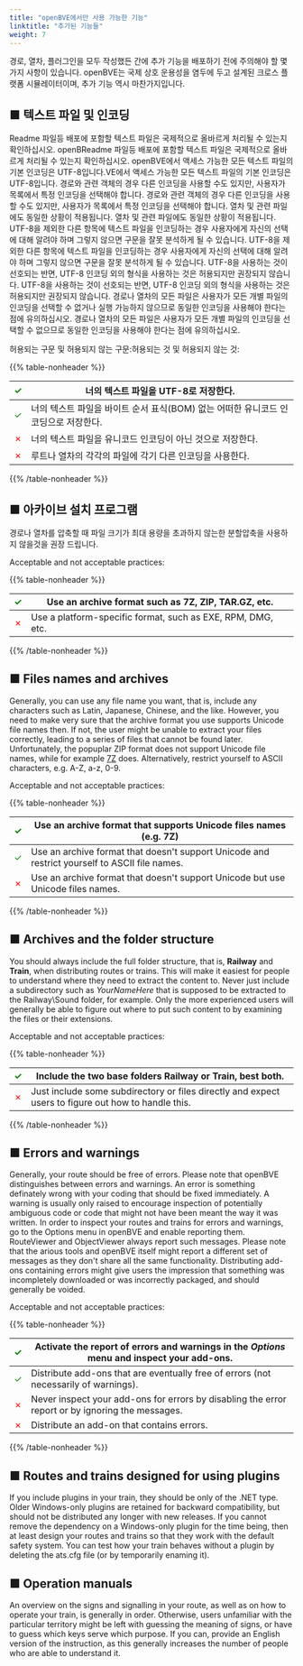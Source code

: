 ```yaml
---
title: "openBVE에서만 사용 가능한 기능"
linktitle: "추가된 기능들"
weight: 7
---
```


경로, 열차, 플러그인을 모두 작성했든 간에 추가 기능을 배포하기 전에 주의해야 할 몇 가지 사항이 있습니다. openBVE는 국제 상호 운용성을 염두에 두고 설계된 크로스 플랫폼 시뮬레이터이며, 추가 기능 역시 마찬가지입니다.

## ■ 텍스트 파일 및 인코딩

Readme 파일등 배포에 포함할 텍스트 파일은 국제적으로 올바르게 처리될 수 있는지 확인하십시오. openBReadme 파일등 배포에 포함할 텍스트 파일은 국제적으로 올바르게 처리될 수 있는지 확인하십시오. openBVE에서 액세스 가능한 모든 텍스트 파일의 기본 인코딩은 UTF-8입니다.VE에서 액세스 가능한 모든 텍스트 파일의 기본 인코딩은 UTF-8입니다. 경로와 관련 객체의 경우 다른 인코딩을 사용할 수도 있지만, 사용자가 목록에서 특정 인코딩을 선택해야 합니다. 경로와 관련 객체의 경우 다른 인코딩을 사용할 수도 있지만, 사용자가 목록에서 특정 인코딩을 선택해야 합니다. 열차 및 관련 파일에도 동일한 상황이 적용됩니다. 열차 및 관련 파일에도 동일한 상황이 적용됩니다. UTF-8을 제외한 다른 항목에 텍스트 파일을 인코딩하는 경우 사용자에게 자신의 선택에 대해 알려야 하며 그렇지 않으면 구문을 잘못 분석하게 될 수 있습니다. UTF-8을 제외한 다른 항목에 텍스트 파일을 인코딩하는 경우 사용자에게 자신의 선택에 대해 알려야 하며 그렇지 않으면 구문을 잘못 분석하게 될 수 있습니다. UTF-8을 사용하는 것이 선호되는 반면, UTF-8 인코딩 외의 형식을 사용하는 것은 허용되지만 권장되지 않습니다. UTF-8을 사용하는 것이 선호되는 반면, UTF-8 인코딩 외의 형식을 사용하는 것은 허용되지만 권장되지 않습니다. 경로나 열차의 모든 파일은 사용자가 모든 개별 파일의 인코딩을 선택할 수 없거나 실행 가능하지 않으므로 동일한 인코딩을 사용해야 한다는 점에 유의하십시오. 경로나 열차의 모든 파일은 사용자가 모든 개별 파일의 인코딩을 선택할 수 없으므로 동일한 인코딩을 사용해야 한다는 점에 유의하십시오.

허용되는 구문 및 허용되지 않는 구문:허용되는 것 및 허용되지 않는 것:

{{% table-nonheader %}}

| <font color="Green">✓</font> | 너의 텍스트 파일을 UTF-8로 저장한다.                               |
| ---------------------------- | ------------------------------------------------------------ |
| <font color="Green">✓</font> | 너의 텍스트 파일을 바이트 순서 표식(BOM) 없는 어떠한 유니코드 인코딩으로 저장한다. |
| <font color="Red">✗</font>   | 너의 텍스트 파일을 유니코드 인코딩이 아닌 것으로 저장한다.            |
| <font color="Red">✗</font>   | 루트나 열차의 각각의 파일에 각기 다른 인코딩을 사용한다.   |

{{% /table-nonheader %}}

## ■ 아카이브 설치 프로그램

경로나 열차를 압축할 때 파일 크기가 최대 용량을 초과하지 않는한 분할압축을 사용하지 않을것을 권장 드립니다.

Acceptable and not acceptable practices:

{{% table-nonheader %}}

| <font color="Green">✓</font> | Use an archive format such as 7Z, ZIP, TAR.GZ, etc.         |
| ---------------------------- | ----------------------------------------------------------- |
| <font color="Red">✗</font>   | Use a platform-specific format, such as EXE, RPM, DMG, etc. |

{{% /table-nonheader %}}

## ■ Files names and archives

Generally, you can use any file name you want, that is, include any characters such as Latin, Japanese, Chinese, and the like. However, you need to make very sure that the archive format you use supports Unicode file names then. If not, the user might be unable to extract your files correctly, leading to a series of files that cannot be found later. Unfortunately, the popuplar ZIP format does not support Unicode file names, while for example [7Z](https://www.7-zip.org/) does. Alternatively, restrict yourself to ASCII characters, e.g. A-Z, a-z, 0-9.

Acceptable and not acceptable practices:

{{% table-nonheader %}}

| <font color="Green">✓</font> | Use an archive format that supports Unicode files names (e.g. 7Z) |
| ---------------------------- | ------------------------------------------------------------ |
| <font color="Green">✓</font> | Use an archive format that doesn't support Unicode and restrict yourself to ASCII file names. |
| <font color="Red">✗</font>   | Use an archive format that doesn't support Unicode but use Unicode files names. |

{{% /table-nonheader %}}

## ■ Archives and the folder structure

You should always include the full folder structure, that is, **Railway** and **Train**, when distributing routes or trains. This will make it easiest for people to understand where they need to extract the content to. Never just include a subdirectory such as *YourNameHere* that is supposed to be extracted to the Railway\Sound folder, for example. Only the more experienced users will generally be able to figure out where to put such content to by examining the files or their extensions.

Acceptable and not acceptable practices:

{{% table-nonheader %}}

| <font color="Green">✓</font> | Include the two base folders **Railway** or **Train**, best both. |
| ---------------------------- | ------------------------------------------------------------ |
| <font color="Red">✗</font>   | Just include some subdirectory or files directly and expect users to figure out how to handle this. |

{{% /table-nonheader %}}

## ■ Errors and warnings

Generally, your route should be free of errors. Please note that openBVE distinguishes between errors and warnings. An error is something definately wrong with your coding that should be fixed immediately. A warning is usually only raised to encourage inspection of potentially ambiguous code or code that might not have been meant the way it was written. In order to inspect your routes and trains for errors and warnings, go to the Options menu in openBVE and enable reporting them. RouteViewer and ObjectViewer always report such messages. Please note that the arious tools and openBVE itself might report a different set of messages as they don't share all the same functionality. Distributing add-ons containing errors might give users the impression that something was incompletely downloaded or was incorrectly packaged, and should generally be voided.

Acceptable and not acceptable practices:

{{% table-nonheader %}}

| <font color="Green">✓</font> | Activate the report of errors and warnings in the *Options* menu and inspect your add-ons. |
| ---------------------------- | ------------------------------------------------------------ |
| <font color="Green">✓</font> | Distribute add-ons that are eventually free of errors (not necessarily of warnings). |
| <font color="Red">✗</font>   | Never inspect your add-ons for errors by disabling the error report or by ignoring the messages. |
| <font color="Red">✗</font>   | Distribute an add-on that contains errors.                   |

{{% /table-nonheader %}}

## ■ Routes and trains designed for using plugins

If you include plugins in your train, they should be only of the .NET type. Older Windows-only plugins are retained for backward compatibility, but should not be distributed any longer with new releases. If you cannot remove the dependency on a Windows-only plugin for the time being, then at least design your routes and trains so that they work with the default safety system. You can test how your train behaves without a plugin by deleting the ats.cfg file (or by temporarily enaming it).

## ■ Operation manuals

An overview on the signs and signalling in your route, as well as on how to operate your train, is generally in order. Otherwise, users unfamiliar with the particular territory might be left with guessing the meaning of signs, or have to guess which keys serve which purpose. If you can, provide an English version of the instruction, as this generally increases the number of people who are able to understand it.
